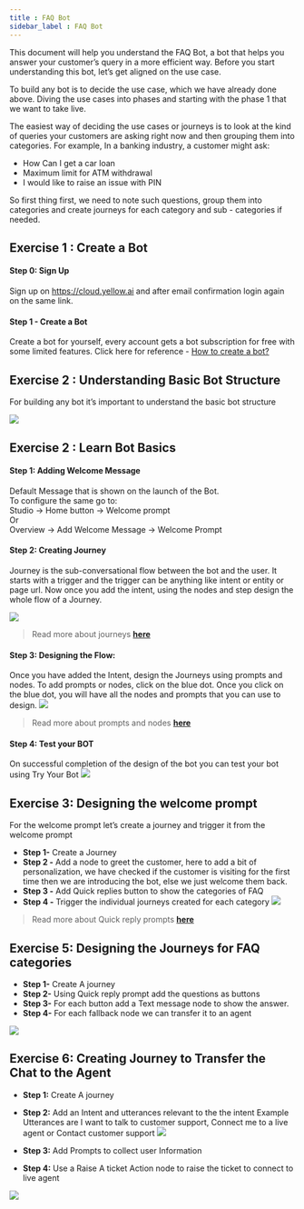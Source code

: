 ```yaml
---
title : FAQ Bot
sidebar_label : FAQ Bot 
---
```


This document will help you understand the FAQ Bot, a bot that helps you answer your customer’s query in a more efficient way. Before you start understanding this bot, let’s get aligned on the use case.

To build any bot is to decide the use case, which we have already done above. Diving the use cases into phases and starting with the phase 1 that we want to take live. 

The easiest way of deciding the use cases or journeys is to look at the kind of queries your customers are asking right now and then grouping them into categories.
For example, In a banking industry, a customer might ask: 
- How Can I get a car loan
- Maximum limit for ATM withdrawal
- I would like to raise an issue with PIN


So first thing first, we need to note such questions, group them into categories and create journeys for each category and sub - categories if needed.

## Exercise 1 : Create a Bot

#### Step 0: Sign Up
Sign up on https://cloud.yellow.ai and after email confirmation login again on the same link.

#### Step 1 - Create a Bot
Create a bot for yourself, every account gets a bot subscription for free with some limited features. Click here for reference - [How to create a bot? ](https://www.youtube.com/watch?v=DWdrstYFlG0)

## Exercise 2 : Understanding Basic Bot Structure

For building any bot it’s important to understand the basic bot structure

![](https://cdn.yellowmessenger.com/6BxmvyxiMXyG1633520010703.png)

## Exercise 2 : Learn Bot Basics

#### Step 1: Adding Welcome Message

Default Message that is shown on the launch of the Bot.  
To configure the same go to:  
Studio → Home button → Welcome prompt     
Or     
Overview → Add Welcome Message → Welcome Prompt

#### Step 2: Creating Journey

Journey is the sub-conversational flow between the bot and the user. It starts with a trigger and the trigger can be anything like intent or entity or page url.
Now once you add the intent, using the nodes and step design the whole flow of a Journey.

![](https://cdn.yellowmessenger.com/EjzIgxlptLxF1633528880229.JPG)

> Read more about journeys [**here**](https://docs.yellow.ai/docs/platform_concepts/studio/journeys)

#### Step 3:  Designing the Flow:

Once you have added the Intent, design the Journeys using prompts and nodes.
To add prompts or nodes, click on the blue dot.
Once you click on the blue dot, you will have all the nodes and prompts that you can use to design.
![](https://cdn.yellowmessenger.com/t3gz2Bghp2jC1633528418589.JPG)

> Read more about prompts and nodes [**here**](https://docs.yellow.ai/docs/platform_concepts/studio/steps/prompts-and-messages)


#### Step 4: Test your BOT

On successful completion of the design of the bot you can test your bot using Try Your Bot
![](https://cdn.yellowmessenger.com/z5a0kYG4QCq21633528280175.JPG)

## Exercise 3: Designing the welcome prompt

For the welcome prompt let’s create a journey and trigger it from the welcome prompt
- **Step 1-** Create a Journey 
- **Step 2 -**  Add a node to greet the customer, here to add a bit of personalization, we have checked if the customer is visiting for the first time then we are introducing the bot, else we just welcome them back.
- **Step 3 -** Add Quick replies button to show the categories of FAQ
- **Step 4 -** Trigger the individual journeys created for each category
![](https://cdn.yellowmessenger.com/rrIa3xuzfXH21634525077687.JPG)
> Read more about Quick reply prompts [**here**](https://docs.yellow.ai/docs/platform_concepts/studio/steps/prompts-and-messages#quick-replies)

## Exercise 5: Designing the Journeys for FAQ categories

- **Step 1-** Create A journey 
- **Step 2-** Using Quick reply prompt add the questions as buttons
- **Step 3-** For each button add a Text message node to show the answer.
- **Step 4-** For each fallback node we can transfer it to an agent

![](https://cdn.yellowmessenger.com/KbzJKmwOg7Ns1634525363463.JPG)

## Exercise 6: Creating Journey to Transfer the Chat to the Agent

- **Step 1:** Create A journey 
- **Step 2:** Add an Intent and utterances relevant to the the intent
Example Utterances are I want to talk to customer support, Connect me to a live agent or
Contact customer support
![](https://cdn.yellowmessenger.com/KE2gYzfIcFSF1633528065913.JPG)

- **Step 3:** Add Prompts to collect user Information
- **Step 4:** Use a Raise A ticket Action node to raise the ticket to connect to live agent

![](https://cdn.yellowmessenger.com/wWxB49BxsVVa1634525661373.JPG)